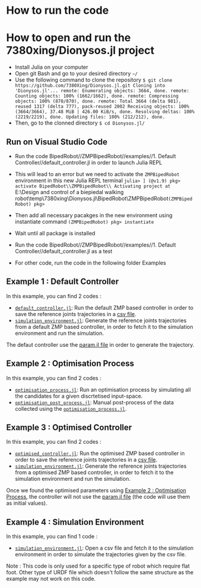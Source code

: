 # How to run the code 

# How to open and run the 7380xing/Dionysos.jl project 

* Install Julia on your computer 
* Open git Bash and go to your desired directory `~/`
* Use the following command to clone the repository 
`$ git clone https://github.com/7380Xing/Dionysos.jl.git
Cloning into 'Dionysos.jl'...
remote: Enumerating objects: 3664, done.
remote: Counting objects: 100% (1662/1662), done.
remote: Compressing objects: 100% (870/870), done.
remote: Total 3664 (delta 981), reused 1317 (delta 777), pack-reused 2002
Receiving objects: 100% (3664/3664), 37.48 MiB | 426.00 KiB/s, done.
Resolving deltas: 100% (2219/2219), done.
Updating files: 100% (212/212), done.`
* Then, go to the clonned directory 
`$ cd Dionysos.jl/`

## Run on Visual Studio Code 
* Run the code BipedRobot//ZMPBipedRobot//examples//1. Default Controller//default_controller.jl in order to launch Julia REPL
* This will lead to an error but we need to activate the `ZMPBipedRobot` environment in this new Julia REPL terminal 
`julia> ]
(@v1.9) pkg> activate BipedRobot\\ZMPBipedRobot\\
  Activating project at `E:\Design and control of a biepiedal walking robot\temp\7380xing\Dionysos.jl\BipedRobot\ZMPBipedRobot`
(ZMPBipedRobot) pkg> `
* Then add all necessary pacakges in the new environment using instantiate command
`(ZMPBipedRobot) pkg> instantiate`
* Wait until all package is installed
* Run the code BipedRobot//ZMPBipedRobot//examples//1. Default Controller//default_controller.jl as a test 

* For other code, run the code in the following folder Examples

## Example 1 : Default Controller 
In this example, you can find 2 codes : 

*  [`default_controller.jl`](1.%20Default%20Controller/default_controller.jl): Run the default ZMP based controller in order to save the reference joints trajectories in a [csv file](../docs/1.%20Default%20Controller/walkingPattern_ref.csv).
*  [`simulation_environment.jl`](1.%20Default%20Controller/simulation_controller.jl): Generate the reference joints trajectories from a default ZMP based controller, in order to fetch it to the simulation environment and run the simulation. 

The defaut controller use the [param.jl file](/../deps/param.jl) in order to generate the trajectory. 

## Example 2 : Optimisation Process 
In this example, you can find 2 codes : 

*  [`optimisation_process.jl`](2.%20Optimisation%20process/optimisation_process.jl): Run an optimisation process by simulating all the candidates for a given discrtetised input-space. 
*  [`optimisation_post_process.jl`](2.%20Optimisation%20process/optimisation_post_process.jl): Manual post-process of the data collected using the [`optimisation_process.jl`](2.%20Optimisation%20process/optimisation_process.jl). 

## Example 3 : Optimised Controller 
In this example, you can find 2 codes : 

*  [`optimised_controller.jl`](3.%20Optimised%20Controller/optimised_controller.jl): Run the optimised ZMP based controller in order to save the reference joints trajectories in a [csv file](/../docs/3.%20Optimised%20Controller/walkingPattern_ref_slow.csv).
*  [`simulation_environment.jl`](3.%20Optimised%20Controller/simulation_controller.jl): Generate the reference joints trajectories from a optimised ZMP based controller, in order to fetch it to the simulation environment and run the simulation. 

Once we found the optimised parameters using [Example 2 : Optimisation Process](2.%20Optimisation%20process/), the controller will not use the [param.jl file](../deps/param.jl) (the code will use them as initial values). 

## Example 4 : Simulation Environment 
In this example, you can find 1 code : 

*  [`simulation_environment.jl`](4.%20Simulation%20Environment/simulation_environment.jl): Open a csv file and fetch it to the simulation environment in order to simulate the trajectories given by the csv file. 

Note : This code is only used for a specific type of robot which require flat foot. Other type of URDF file which doesn't follow the same structure as the example may not work on this code. 
